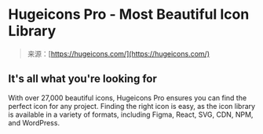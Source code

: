 <!--yml
category: 未分类
date: 2024-05-27 15:04:57
-->

# Hugeicons Pro - Most Beautiful Icon Library

> 来源：[https://hugeicons.com/](https://hugeicons.com/)

## It's all what you're looking for

With over 27,000 beautiful icons, Hugeicons Pro ensures you can find the perfect icon for any project. Finding the right icon is easy, as the icon library is available in a variety of formats, including Figma, React, SVG, CDN, NPM, and WordPress.